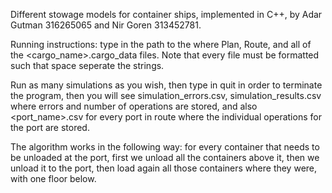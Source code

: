 Different stowage models for container ships, implemented in C++, by Adar Gutman 316265065 and Nir Goren 313452781.

Running instructions: type in the path to the where Plan, Route, and all of the <cargo_name>.cargo_data files.
Note that every file must be formatted such that space seperate the strings.

Run as many simulations as you wish, then type in quit in order to terminate the program, then you will see simulation_errors.csv, 
simulation_results.csv where errors and number of operations are stored, and also <port_name>.csv for every port in route where 
the individual operations for the port are stored.

The algorithm works in the following way: for every container that needs to be unloaded at the port, first we unload all the containers above it, 
then we unload it to the port, then load again all those containers where they were, with one floor below.

